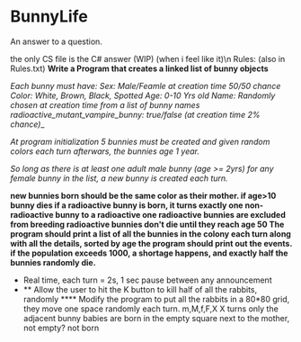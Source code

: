 # BunnyLife
An answer to a question.

the only CS file is the C# answer (WIP) (when i feel like it)\n
Rules: (also in Rules.txt)
**Write a Program that creates a linked list of bunny objects**

_Each bunny must have:
	Sex: Male/Feamle at creation time 50/50 chance
	Color: White, Brown, Black, Spotted
	Age: 0-10 Yrs old
	Name: Randomly chosen at creation time from a list of bunny names
	radioactive_mutant_vampire_bunny: true/false (at creation time 2% chance)__

*At program initialization 5 bunnies must be created and given random colors
each turn afterwars, the bunnies age 1 year.*

*So long as there is at least one adult male bunny (age >= 2yrs) for any female bunny in the list, a new bunny is created each turn.*

__new bunnies born should be the same color as their mother.
  if age>10 bunny dies
  if a radioactive bunny is born, it turns exactly one non-radioactive bunny to a radioactive one
  radioactive bunnies are excluded from breeding
  radioactive bunnies don't die until they reach age 50
  The program should print a list of all the bunnies in the colony each turn along with all the details, sorted by age
the program should print out the events.
if the population exceeds 1000, a shortage happens, and exactly half the bunnies randomly die.__

* Real time, each turn = 2s, 1 sec pause between any announcement
* ** Allow the user to hit the K button to kill half of all the rabbits, randomly
**** Modify the program to put all the rabbits in a 80*80 grid, they move one space randomly each turn.
	m,M,f,F,X
	X turns only the adjacent bunny
	babies are born in the empty square next to the mother, not empty? not born
